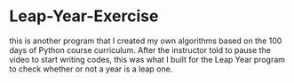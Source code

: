 # Leap-Year-Exercise
this is another program that I created my own algorithms based on the 100 days of Python course curriculum. After the instructor told to pause the video to start writing codes, this was what I built for the Leap Year program to check whether or not a year is a leap one.

